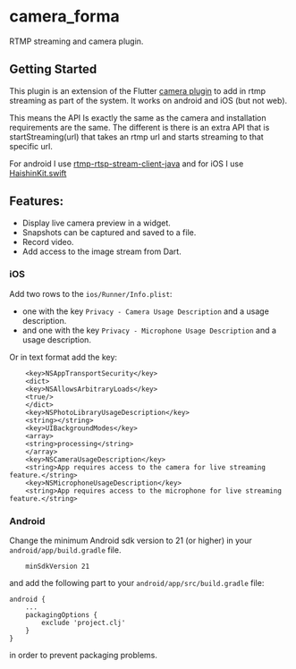 # camera_forma

RTMP streaming and camera plugin.

## Getting Started

This plugin is an extension of the Flutter
[camera plugin](https://pub.dev/packages/camera) to add in
rtmp streaming as part of the system. It works on android and iOS
(but not web).

This means the API Is exactly the same as the camera and
installation requirements are the same. The different is there
is an extra API that is startStreaming(url) that takes an rtmp
url and starts streaming to that specific url.

For android I
use [rtmp-rtsp-stream-client-java](https://github.com/pedroSG94/rtmp-rtsp-stream-client-java)
and for iOS I use
[HaishinKit.swift](https://github.com/shogo4405/HaishinKit.swift)

## Features:

* Display live camera preview in a widget.
* Snapshots can be captured and saved to a file.
* Record video.
* Add access to the image stream from Dart.


### iOS

Add two rows to the `ios/Runner/Info.plist`:

* one with the key `Privacy - Camera Usage Description` and a usage description.
* and one with the key `Privacy - Microphone Usage Description` and a usage description.

Or in text format add the key:

```
    <key>NSAppTransportSecurity</key>
    <dict>
    <key>NSAllowsArbitraryLoads</key>
    <true/>
    </dict>
    <key>NSPhotoLibraryUsageDescription</key>
    <string></string>
    <key>UIBackgroundModes</key>
    <array>
    <string>processing</string>
    </array>
    <key>NSCameraUsageDescription</key>
    <string>App requires access to the camera for live streaming feature.</string>
    <key>NSMicrophoneUsageDescription</key>
    <string>App requires access to the microphone for live streaming feature.</string>
```


### Android

Change the minimum Android sdk version to 21 (or higher) in your `android/app/build.gradle` file.

```
    minSdkVersion 21
```

and add the following part to your `android/app/src/build.gradle` file:

```
android {
    ...
    packagingOptions {
        exclude 'project.clj'
    }
}
```

in order to prevent packaging problems.

